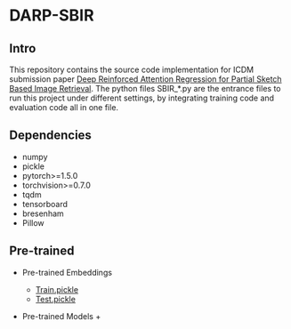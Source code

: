 # DARP-SBIR
## Intro
This repository contains the source code implementation for ICDM submission paper [Deep Reinforced Attention Regression for Partial Sketch Based Image Retrieval](https://drive.google.com/file/d/1IRC_8Wuhfs0-oVSY0AkfySOAJoVa3Wrp/view?usp=sharing).
The python files SBIR_*.py are the entrance files to run this project under different settings, by integrating training code and evaluation code all in one file.

## Dependencies
+ numpy
+ pickle
+ pytorch>=1.5.0
+ torchvision>=0.7.0
+ tqdm
+ tensorboard
+ bresenham
+ Pillow

## Pre-trained
+ Pre-trained Embeddings
   + [Train.pickle](https://drive.google.com/file/d/1r31g97k3OHfOqUMAKSmELiXQ0wLVCZYZ/view?usp=sharing)
   + [Test.pickle](https://drive.google.com/file/d/1JcjaPC2WyhuxZeaihh5PcGwMCJTPfDs9/view?usp=sharing)
   
+ Pre-trained Models
   + 

